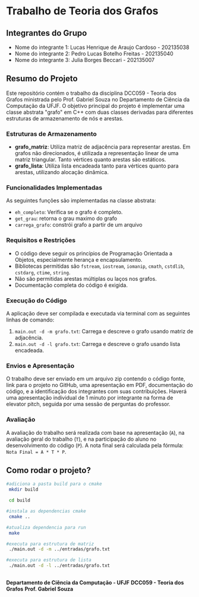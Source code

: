 # Trabalho de Teoria dos Grafos

## Integrantes do Grupo

- Nome do integrante 1: Lucas Henrique de Araujo Cardoso - 202135038
- Nome do integrante 2: Pedro Lucas Botelho Freitas - 202135040
- Nome do integrante 3: Julia Borges Beccari - 202135007

## Resumo do Projeto

Este repositório contém o trabalho da disciplina DCC059 - Teoria dos Grafos ministrada pelo Prof. Gabriel Souza no Departamento de Ciência da Computação da UFJF. O objetivo principal do projeto é implementar uma classe abstrata "grafo" em C++ com duas classes derivadas para diferentes estruturas de armazenamento de nós e arestas.

### Estruturas de Armazenamento
- **grafo_matriz**: Utiliza matriz de adjacência para representar arestas. Em grafos não direcionados, é utilizada a representação linear de uma matriz triangular. Tanto vértices quanto arestas são estáticos.
- **grafo_lista**: Utiliza lista encadeada tanto para vértices quanto para arestas, utilizando alocação dinâmica.

### Funcionalidades Implementadas
As seguintes funções são implementadas na classe abstrata:
- `eh_completo`: Verifica se o grafo é completo.
- `get_grau`: retorna o grau maximo do grafo
- `carrega_grafo`: constrói grafo a partir de um arquivo

### Requisitos e Restrições
- O código deve seguir os princípios de Programação Orientada a Objetos, especialmente herança e encapsulamento.
- Bibliotecas permitidas são `fstream`, `iostream`, `iomanip`, `cmath`, `cstdlib`, `cstdarg`, `ctime`, `string`.
- Não são permitidas arestas múltiplas ou laços nos grafos.
- Documentação completa do código é exigida.

### Execução do Código
A aplicação deve ser compilada e executada via terminal com as seguintes linhas de comando:

1. `main.out -d -m grafo.txt`: Carrega e descreve o grafo usando matriz de adjacência.
2. `main.out -d -l grafo.txt`: Carrega e descreve o grafo usando lista encadeada.

### Envios e Apresentação
O trabalho deve ser enviado em um arquivo zip contendo o código fonte, link para o projeto no GitHub, uma apresentação em PDF, documentação do código, e a identificação dos integrantes com suas contribuições. Haverá uma apresentação individual de 1 minuto por integrante na forma de elevator pitch, seguida por uma sessão de perguntas do professor.

### Avaliação
A avaliação do trabalho será realizada com base na apresentação (`A`), na avaliação geral do trabalho (`T`), e na participação do aluno no desenvolvimento do código (`P`). A nota final será calculada pela fórmula: `Nota Final = A * T * P`.

## Como rodar o projeto? 

```bash
#adiciona a pasta build para o cmake
 mkdir build
```

```bash
 cd build
```
```bash
#instala as dependencias cmake
 cmake ..
```

```bash
#atualiza dependencia para run
 make
```
```bash
#executa para estrutura de matriz
 ./main.out -d -m ../entradas/grafo.txt 
```

```bash
#executa para estrutura de lista
 ./main.out -d -l ../entradas/grafo.txt 
```

##
**Departamento de Ciência da Computação - UFJF**
**DCC059 - Teoria dos Grafos**
**Prof. Gabriel Souza**

